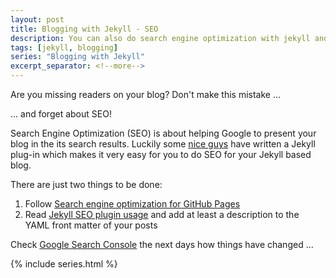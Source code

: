 ```yaml
---
layout: post
title: Blogging with Jekyll - SEO
description: You can also do search engine optimization with jekyll and github pages.
tags: [jekyll, blogging]
series: "Blogging with Jekyll"
excerpt_separator: <!--more-->
---
```


Are you missing readers on your blog? Don't make this mistake ...

... and forget about SEO!

<!--more-->

Search Engine Optimization (SEO) is about helping Google to present your blog in the its search results. Luckily some 
[nice guys](https://github.com/jekyll/jekyll-seo-tag) have written a Jekyll plug-in which makes it very easy for you to 
do SEO for your Jekyll based blog.

There are just two things to be done:

1. Follow [Search engine optimization for GitHub Pages](https://help.github.com/articles/search-engine-optimization-for-github-pages/)
2. Read [Jekyll SEO plugin usage](https://github.com/jekyll/jekyll-seo-tag/blob/master/docs/usage.md) and add at least
   a description to the YAML front matter of your posts

Check [Google Search Console](https://www.google.com/webmasters/tools/home) the next days how things have changed ...

{% include series.html %}

